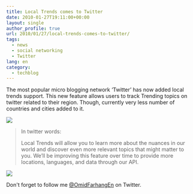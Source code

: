 ```yaml
---
title: Local Trends comes to Twitter
date: 2010-01-27T19:11:00+00:00
layout: single
author_profile: true
url: 2010/01/27/local-trends-comes-to-twitter/
tags:
  - news
  - social networking
  - Twitter
lang: en
category: 
  - techblog
---
```

The most popular micro blogging network ‘Twitter’ has now added local trends support. This new feature allows users to track Trending topics on twitter related to their region. Though, currently very less number of countries and cities added to it.

[![](http://2.bp.blogspot.com/_vaUVXcmC3OI/S2CH-BWv9cI/AAAAAAAAAwQ/d6XbmCDH7NM/s640/27012010192141.png)](http://2.bp.blogspot.com/_vaUVXcmC3OI/S2CH-BWv9cI/AAAAAAAAAwQ/d6XbmCDH7NM/s1600-h/27012010192141.png)

> In twitter words:
>  
> Local Trends will allow you to learn more about the nuances in our world and discover even more relevant topics that might matter to you. We’ll be improving this feature over time to provide more locations, languages, and data through our API.

[![](http://4.bp.blogspot.com/_vaUVXcmC3OI/S2CH_u4rC-I/AAAAAAAAAwY/0N7zj4pPX_s/s640/27012010192245.png)](http://4.bp.blogspot.com/_vaUVXcmC3OI/S2CH_u4rC-I/AAAAAAAAAwY/0N7zj4pPX_s/s1600-h/27012010192245.png)

Don't forget to follow me [@OmidFarhangEn](https://twitter.com/OmidFarhangEn) on Twitter.
